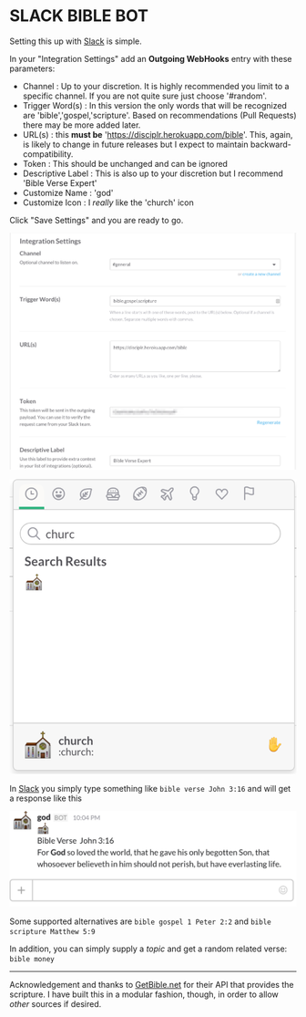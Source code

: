 SLACK BIBLE BOT
==================

Setting this up with [Slack](https://slack.com/) is simple.

In your "Integration Settings" add an **Outgoing WebHooks** entry with these parameters:

  - Channel : Up to your discretion.  It is highly recommended you limit to a specific channel.  If you are not quite sure just choose '#random'.
  - Trigger Word(s) : In this version the only words that will be recognized are 'bible','gospel,'scripture'.  Based on recommendations (Pull Requests) there may be more added later.
  - URL(s) : this **must be** 'https://disciplr.herokuapp.com/bible'.  This, again, is likely to change in future releases but I expect to maintain backward-compatibility.
  - Token : This should be unchanged and can be ignored
  - Descriptive Label : This is also up to your discretion but I recommend 'Bible Verse Expert'
  - Customize Name : 'god'
  - Customize Icon : I _really_ like the 'church' icon
  
Click "Save Settings" and you are ready to go.

![Integration Settings](integration_settings.png?raw=true)

![Chuch Emoji](church_emoji.png?raw=true)

In [Slack](https://slack.com/) you simply type something like `bible verse John 3:16` and will get a response like this

![John 3:16](bible_verse.png?raw=true)

Some supported alternatives are `bible gospel 1 Peter 2:2` and `bible scripture Matthew 5:9`

In addition, you can simply supply a _topic_ and get a random related verse: `bible money`

---

Acknowledgement and thanks to [GetBible.net](http://getbible.net/api) for their API that provides the scripture.  I have built this in a modular fashion, though, in order to allow *other* sources if desired.
